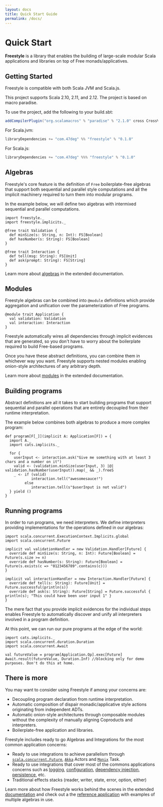 ```yaml
---
layout: docs
title: Quick Start Guide
permalink: /docs/
---
```


# Quick Start

**Freestyle** is a library that enables the building of large-scale modular Scala applications and libraries on top of Free monads/applicatives.

## Getting Started

Freestyle is compatible with both Scala JVM and Scala.js.

This project supports Scala 2.10, 2.11, and 2.12. The project is based on macro paradise.

To use the project, add the following to your build.sbt:

```scala
addCompilerPlugin("org.scalamacros" % "paradise" % "2.1.0" cross CrossVersion.full)
```

[comment]: # (Start Replace)

For Scala.jvm:

```scala
libraryDependencies += "com.47deg" %% "freestyle" % "0.1.0"
```

For Scala.js:

```scala
libraryDependencies += "com.47deg" %%% "freestyle" % "0.1.0"
```

[comment]: # (End Replace)

## Algebras

Freestyle's core feature is the definition of `Free` boilerplate-free algebras that support both sequential and parallel style computations and all the implicit machinery required to turn them into modular programs.

In the example below, we will define two algebras with intermixed sequential and parallel computations.

```tut:book
import freestyle._
import freestyle.implicits._

@free trait Validation {
  def minSize(s: String, n: Int): FS[Boolean]
  def hasNumber(s: String): FS[Boolean]
}

@free trait Interaction {
  def tell(msg: String): FS[Unit]
  def ask(prompt: String): FS[String]
}
```

Learn more about [algebras](./core/algebras) in the extended documentation.

## Modules

Freestyle algebras can be combined into `@module` definitions which provide aggregation and unification over the parameterization of Free programs.

```tut:book
@module trait Application {
  val validation: Validation
  val interaction: Interaction
}
```

Freestyle automatically wires all dependencies through implicit evidences that are generated, so you don't have to worry about the boilerplate required to build Free-based programs.

Once you have these abstract definitions, you can combine them in whichever way you want. Freestyle supports nested modules enabling onion-style architectures of any arbitrary depth.

Learn more about [modules](./core/modules) in the extended documentation.

## Building programs

Abstract definitions are all it takes to start building programs that support sequential and parallel operations that are entirely decoupled from their runtime interpretation.

The example below combines both algebras to produce a more complex program:

```tut:book
def program[F[_]](implicit A: Application[F]) = {
  import A._
  import cats.implicits._

  for {
    userInput <- interaction.ask("Give me something with at least 3 chars and a number on it")
    valid <- (validation.minSize(userInput, 3) |@| validation.hasNumber(userInput)).map(_ && _).freeS
    _ <- if (valid)
            interaction.tell("awesomesauce!") 
         else
            interaction.tell(s"$userInput is not valid")
  } yield ()
}
```

## Running programs

In order to run programs, we need interpreters. We define interpreters providing implementations for the operations defined in our algebras:

```tut:book
import scala.concurrent.ExecutionContext.Implicits.global
import scala.concurrent.Future

implicit val validationHandler = new Validation.Handler[Future] {
  override def minSize(s: String, n: Int): Future[Boolean] = Future(s.size >= n)
  override def hasNumber(s: String): Future[Boolean] = Future(s.exists(c => "0123456789".contains(c)))
}

implicit val interactionHandler = new Interaction.Handler[Future] {
  override def tell(s: String): Future[Unit] = Future.successful(println(s))
  override def ask(s: String): Future[String] = Future.successful { println(s); "This could have been user input 1" }
}
```

The mere fact that you provide implicit evidences for the individual steps enables Freestyle to automatically discover and unify all interpreters involved in a program definition.

At this point, we can run our pure programs at the edge of the world:

```tut:book
import cats.implicits._
import scala.concurrent.duration.Duration
import scala.concurrent.Await

val futureValue = program[Application.Op].exec[Future]
Await.result(futureValue, Duration.Inf) //blocking only for demo purposes. Don't do this at home.
```

## There is more

You may want to consider using Freestyle if among your concerns are:

- Decoupling program declaration from runtime interpretation.
- Automatic composition of dispair monadic/applicative style actions originating from independent ADTs.
- Automatic onion-style architectures through composable modules without the complexity of manually aligning Coproducts and interpreters.
- Boilerplate-free application and libraries.

Freestyle includes ready to go Algebras and Integrations for the most common application concerns:

- Ready to use integrations to achieve parallelism through [`scala.concurrent.Future`](), [`Akka`]() Actors and [`Monix`]() Task.
- Ready to use integrations that cover most of the commons applications concerns such as [logging](), [configuration](), [dependency injection](), [persistence](), etc.
- Traditional effects stacks (reader, writer, state, error, option, either)

Learn more about how Freestyle works behind the scenes in the extended [documentation](./core/algebras) and check out a the [reference application](../TODO) with examples
of multiple algebras in use.
